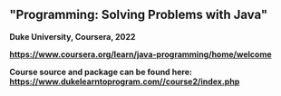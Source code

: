 ## "Programming: Solving Problems with Java" 

**Duke University, Coursera, 2022**

**https://www.coursera.org/learn/java-programming/home/welcome**

**Course source and package can be found here: https://www.dukelearntoprogram.com//course2/index.php**


